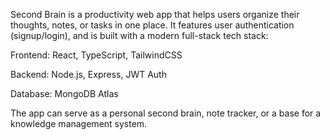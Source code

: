 Second Brain is a productivity web app that helps users organize their thoughts, notes, or tasks in one place. It features user authentication (signup/login), and is built with a modern full-stack tech stack:

Frontend: React, TypeScript, TailwindCSS

Backend: Node.js, Express, JWT Auth

Database: MongoDB Atlas

The app can serve as a personal second brain, note tracker, or a base for a knowledge management system.